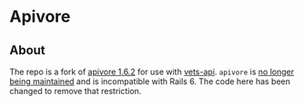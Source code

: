 # Apivore

## About

The repo is a fork of [apivore 1.6.2](https://github.com/westfieldlabs/apivore/tree/0ccda01d79c8760a6efa2df38b68d58832e47665) for use with [vets-api](https://github.com/department-of-veterans-affairs/vets-api).  `apivore` is [no longer being maintained](https://github.com/westfieldlabs/apivore/issues/121) and is incompatible with Rails 6.  The code here has been changed to remove that restriction.
